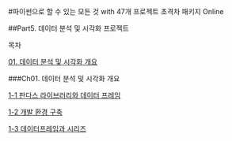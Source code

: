 
#파이썬으로 할 수 있는 모든 것 with 47개 프로젝트 초격차 패키지 Online

##Part5. 데이터 분석 및 시각화 프로젝트

목차

[01. 데이터 분석 및 시각화 개요](Ch01.-데이터-분석-및-시각화-개요)


###Ch01. 데이터 분석 및 시각화 개요

[1-1 판다스 라이브러리와 데이터 프레임](https://www.slid.cc/ko/share/docs/11-%ED%8C%90%EB%8B%A4%EC%8A%A4-%EB%9D%BC%EC%9D%B4%EB%B8%8C%EB%9F%AC%EB%A6%AC%EC%99%80-%EB%8D%B0%EC%9D%B4%ED%84%B0-%ED%94%84%EB%A0%88%EC%9E%84-3d1a2a04a3204ab2927449c110eca631)

[1-2 개발 환경 구축](https://www.slid.cc/ko/share/docs/12-%EA%B0%9C%EB%B0%9C-%ED%99%98%EA%B2%BD-%EA%B5%AC%EC%B6%95-be37e35994114d989cad32a9aa5a272c)

[1-3 데이터프레임과 시리즈](https://www.slid.cc/ko/share/docs/13-%EB%8D%B0%EC%9D%B4%ED%84%B0-%ED%94%84%EB%A0%88%EC%9E%84%EA%B3%BC-%EC%8B%9C%EB%A6%AC%EC%A6%88-1d140830593947858b3200d29d97651c)

